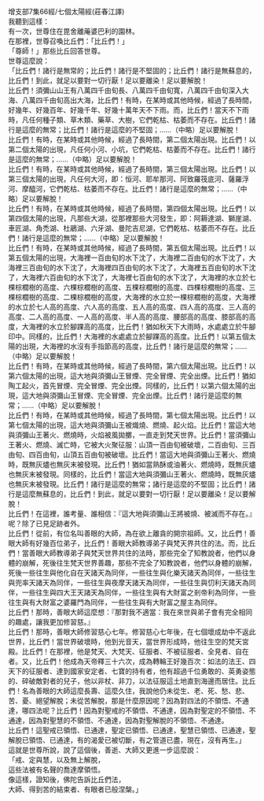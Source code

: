 增支部7集66經/七個太陽經(莊春江譯)  
我聽到這樣：  
有一次，世尊住在毘舍離蓭婆巴利的園林。  
在那裡，世尊召喚比丘們：「比丘們！」  
「尊師！」那些比丘回答世尊。  
世尊這麼說：  
「比丘們！諸行是無常的；比丘們！諸行是不堅固的；比丘們！諸行是無蘇息的，比丘們！到此，就足以要對一切行厭！足以要離染！足以要解脫！  
比丘們！須彌山山王有八萬四千由旬長、八萬四千由旬寬，八萬四千由旬深入大海、八萬四千由旬高出大海，比丘們！有時，在某時或其他時候，經過了長時間，好幾年、好幾百年、好幾千年、好幾十萬年天不下雨。而，比丘們！當天不下雨時，凡任何種子類、草木類、藥草、大樹，它們乾枯、枯萎而不存在。比丘們！諸行是這麼的無常；比丘們！諸行是這麼的不堅固；……（中略）足以要解脫！  
比丘們！有時，在某時或其他時候，經過了長時間，第二個太陽出現。比丘們！以第二個太陽的出現，凡任何小河、小坑，它們乾枯、枯萎而不存在。比丘們！諸行是這麼的無常；……（中略）足以要解脫！  
比丘們！有時，在某時或其他時候，經過了長時間，第三個太陽出現。比丘們！以第三個太陽的出現，凡任何大河，即：恒河、耶牟那河、阿致羅筏底河、薩羅浮河、摩醯河，它們乾枯、枯萎而不存在。比丘們！諸行是這麼的無常；……（中略）足以要解脫！  
比丘們！有時，在某時或其他時候，經過了長時間，第四個太陽出現。比丘們！以第四個太陽的出現，凡那些大湖，從那裡那些大河發生，即：阿耨達湖、獅崖湖、車匠湖、角禿湖、杜鵑湖、六牙湖、曼陀吉尼湖，它們乾枯、枯萎而不存在。比丘們！諸行是這麼的無常；……（中略）足以要解脫！  
比丘們！有時，在某時或其他時候，經過了長時間，第五個太陽出現。比丘們！以第五個太陽的出現，大海裡一百由旬的水下沈了，大海裡二百由旬的水下沈了，大海裡三百由旬的水下沈了，大海裡四百由旬的水下沈了，大海裡五百由旬的水下沈了，大海裡六百由旬的水下沈了，大海裡七百由旬的水下沈了，大海裡的水立於七棵棕櫚樹的高度、六棵棕櫚樹的高度、五棵棕櫚樹的高度、四棵棕櫚樹的高度、三棵棕櫚樹的高度、二棵棕櫚樹的高度，大海裡的水立於一棵棕櫚樹的高度，大海裡的水立於七人高的高度、六人高的高度、五人高的高度、四人高的高度、三人高的高度、二人高的高度、一人高的高度、半人高的高度、腰部高的高度、膝部高的高度，大海裡的水立於腳踝高的高度，比丘們！猶如秋天下大雨時，水處處立於牛腳印中。同樣的，比丘們！大海裡的水處處立於腳踝高的高度。比丘們！以第五個太陽的出現，大海裡的水沒有手指節高的高度，比丘們！諸行是這麼的無常；……（中略）足以要解脫！  
比丘們！有時，在某時或其他時候，經過了長時間，第六個太陽出現。比丘們！以第六個太陽的出現，這大地與須彌山王冒煙、完全冒煙、完全出煙。比丘們！猶如陶工起火，首先冒煙、完全冒煙、完全出煙。同樣的，比丘們！以第六個太陽的出現，這大地與須彌山王冒煙、完全冒煙、完全出煙。比丘們！諸行是這麼的無常；……（中略）足以要解脫！  
比丘們！有時，在某時或其他時候，經過了長時間，第七個太陽出現。比丘們！以第七個太陽的出現，這大地與須彌山王被熾燒、燃燒、起火焰。比丘們！當這大地與須彌山王著火、燃燒時，火焰被風拋擲，一直走到梵天世界。比丘們！當須彌山王著火、燃燒、滅亡時，它被大火聚征服：山頂一百由旬被破壞，二百由旬、三百由旬、四百由旬，山頂五百由旬被破壞。比丘們！當這大地與須彌山王著火、燃燒時，既無灰燼也無灰末被發現。比丘們！猶如當熟酥或油著火、燃燒時，既無灰燼也無灰末被發現。同樣的，比丘們！當這大地與須彌山王著火、燃燒時，既無灰燼也無灰末被發現。比丘們！諸行是這麼的無常；諸行是這麼的不堅固；比丘們！諸行是這麼無蘇息的，比丘們！到此，就足以要對一切行厭！足以要離染！足以要解脫！  
比丘們！在這裡，誰考量、誰相信：『這大地與須彌山王將被燒、被滅而不存在。』呢？除了已見足跡者外。  
比丘們！從前，有位名叫善眼的大師，為在欲上離貪的開宗祖師。又，比丘們！善眼大師有好幾百位弟子，比丘們！善眼大師教導弟子與梵天界共住的法。而，比丘們！當善眼大師教導弟子與梵天世界共住的法時，那些完全了知教說者，他們以身體的崩解，死後往生梵天世界善趣，那些不完全了知教說者，他們以身體的崩解，死後一些往生與他化自在天諸天為同伴，一些往生與化樂天諸天為同伴，一些往生與兜率天諸天為同伴，一些往生與夜摩天諸天為同伴，一些往生與忉利天諸天為同伴，一些往生與四大王天諸天為同伴，一些往生與有大財富之剎帝利為同伴，一些往生與有大財富之婆羅門為同伴，一些往生與有大財富之屋主為同伴。  
比丘們！那時，善眼大師這麼想：『那對我不適當：我在來世與弟子會有完全相同的趣處，讓我更加修習慈。』  
比丘們！那時，善眼大師修習慈心七年。修習慈心七年後，在七個壞成劫中不返此世界，比丘們！當世界破壞時，他到光音天，當世界形成時，他往生空的梵天宮殿。比丘們！在那裡，他是梵天、大梵天、征服者、不被征服者、全見者、自在者。又，比丘們！他成為天帝釋三十六次，成為轉輪王好幾百次：如法的法王、四天下的征服者、達到國家安定者、七寶的持有者，他有超過千位勇敢的、英勇姿態的、碎破敵對者的兒子，他以非杖、非刀，以法征服這土地直到海邊而居住。比丘們！名為善眼的大師這麼長壽、這麼久住，我說他仍未從生、老、死、愁、悲、苦、憂、絕望解脫；未從苦解脫，那是什麼原因呢？因為對四法的不領悟、不通達，哪四法呢？比丘們！因為對聖戒的不領悟、不通達，因為對聖定的不領悟、不通達，因為對聖慧的不領悟、不通達，因為對聖解脫的不領悟、不通達。  
比丘們！這聖戒已領悟、已通達，聖定已領悟、已通達，聖慧已領悟、已通達，聖解脫已領悟、已通達，有的渴愛已被切斷，有之管道已盡，現在，沒有再生。」  
這就是世尊所說，說了這個後，善逝、大師又更進一步這麼說：  
「戒、定與慧，以及無上解脫，  
這些法被有名聲的喬達摩領悟。  
像這樣，證知後，佛陀告訴比丘們法，  
大師、得到苦的結束者、有眼者已般涅槃。」  
  
  
